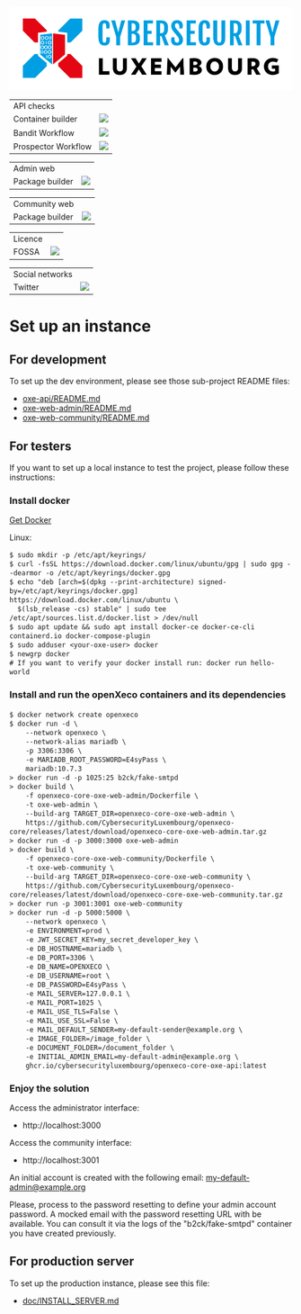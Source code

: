 ![logo](./static/cyberlux-logo.jpg?raw=true "CYBERSECURITY Luxembourg")

<table>
<tr>
  <td>API checks</td>
</tr>
<tr>
  <td>Container builder</td>
  <td><a href="https://github.com/CybersecurityLuxembourg/openxeco/actions/workflows/oxe-api_docker.yml"><img src="https://github.com/CybersecurityLuxembourg/openxeco/actions/workflows/oxe-api_docker.yml/badge.svg" /></a></td>
</tr>
<tr>
  <td>Bandit Workflow</td>
  <td><a href="https://github.com/CybersecurityLuxembourg/openxeco/actions/workflows/oxe-api_pycqa-bandit.yml"><img src="https://github.com/CybersecurityLuxembourg/openxeco/actions/workflows/oxe-api_pycqa-bandit.yml/badge.svg" /></a></td>
</tr>
<tr>
  <td>Prospector Workflow</td>
  <td><a href="https://github.com/CybersecurityLuxembourg/openxeco/actions/workflows/oxe-api_pycqa-prospector.yml"><img src="https://github.com/CybersecurityLuxembourg/openxeco/actions/workflows/oxe-api_pycqa-prospector.yml/badge.svg" /></a></td>
</tr>
</table>

<table>
<tr>
  <td>Admin web</td>
</tr>
<tr>
  <td>Package builder</td>
  <td><a href="https://github.com/CybersecurityLuxembourg/openxeco/actions/workflows/oxe-web-admin_package.yml"><img src="https://github.com/CybersecurityLuxembourg/openxeco/actions/workflows/oxe-web-admin_package.yml/badge.svg" /></a></td>
</tr>
</table>

<table>
<tr>
  <td>Community web</td>
</tr>
<tr>
  <td>Package builder</td>
  <td><a href="https://github.com/CybersecurityLuxembourg/openxeco/actions/workflows/oxe-web-community_package.yml"><img src="https://github.com/CybersecurityLuxembourg/openxeco/actions/workflows/oxe-web-community_package.yml/badge.svg" /></a></td>
</tr>
</table>

<table>
<tr>
  <td>Licence</td>
</tr>
<tr>
  <td>FOSSA</td>
  <td><a href="https://app.fossa.com/projects/git%2Bgithub.com%2FCybersecurityLuxembourg%2Fopenxeco-core?ref=badge_shield" alt="FOSSA Status"><img src="https://app.fossa.com/api/projects/git%2Bgithub.com%2FCybersecurityLuxembourg%2Fopenxeco-core.svg?type=shield"/></a></td>
</tr>
</table>

<table>
<tr>
  <td>Social networks</td>
</tr>
<tr>
  <td>Twitter</td>
  <td><a href="https://twitter.com/cyberluxembourg"><img src="https://img.shields.io/twitter/follow/cyberluxembourg.svg?style=social&label=Follow" /></a></td>
</tr>
</table>

# Set up an instance

## For development

To set up the dev environment, please see those sub-project README files:

- [oxe-api/README.md](oxe-api/README.md)
- [oxe-web-admin/README.md](oxe-web-admin/README.md)
- [oxe-web-community/README.md](oxe-web-community/README.md)

## For testers

If you want to set up a local instance to test the project, please follow these instructions:

### Install docker

[Get Docker](https://docs.docker.com/get-docker/)

Linux:

```
$ sudo mkdir -p /etc/apt/keyrings/
$ curl -fsSL https://download.docker.com/linux/ubuntu/gpg | sudo gpg --dearmor -o /etc/apt/keyrings/docker.gpg
$ echo "deb [arch=$(dpkg --print-architecture) signed-by=/etc/apt/keyrings/docker.gpg] https://download.docker.com/linux/ubuntu \
  $(lsb_release -cs) stable" | sudo tee /etc/apt/sources.list.d/docker.list > /dev/null
$ sudo apt update && sudo apt install docker-ce docker-ce-cli containerd.io docker-compose-plugin
$ sudo adduser <your-oxe-user> docker
$ newgrp docker
# If you want to verify your docker install run: docker run hello-world
```

### Install and run the openXeco containers and its dependencies

```
$ docker network create openxeco
$ docker run -d \
    --network openxeco \
    --network-alias mariadb \
    -p 3306:3306 \
    -e MARIADB_ROOT_PASSWORD=E4syPass \
    mariadb:10.7.3
> docker run -d -p 1025:25 b2ck/fake-smtpd
> docker build \
    -f openxeco-core-oxe-web-admin/Dockerfile \
    -t oxe-web-admin \
    --build-arg TARGET_DIR=openxeco-core-oxe-web-admin \
    https://github.com/CybersecurityLuxembourg/openxeco-core/releases/latest/download/openxeco-core-oxe-web-admin.tar.gz
> docker run -d -p 3000:3000 oxe-web-admin
> docker build \
    -f openxeco-core-oxe-web-community/Dockerfile \
    -t oxe-web-community \
    --build-arg TARGET_DIR=openxeco-core-oxe-web-community \
    https://github.com/CybersecurityLuxembourg/openxeco-core/releases/latest/download/openxeco-core-oxe-web-community.tar.gz
> docker run -p 3001:3001 oxe-web-community
> docker run -d -p 5000:5000 \
    --network openxeco \
    -e ENVIRONMENT=prod \
    -e JWT_SECRET_KEY=my_secret_developer_key \
    -e DB_HOSTNAME=mariadb \
    -e DB_PORT=3306 \
    -e DB_NAME=OPENXECO \
    -e DB_USERNAME=root \
    -e DB_PASSWORD=E4syPass \
    -e MAIL_SERVER=127.0.0.1 \
    -e MAIL_PORT=1025 \
    -e MAIL_USE_TLS=False \
    -e MAIL_USE_SSL=False \
    -e MAIL_DEFAULT_SENDER=my-default-sender@example.org \
    -e IMAGE_FOLDER=/image_folder \
    -e DOCUMENT_FOLDER=/document_folder \
    -e INITIAL_ADMIN_EMAIL=my-default-admin@example.org \
    ghcr.io/cybersecurityluxembourg/openxeco-core-oxe-api:latest
```

### Enjoy the solution

Access the administrator interface:
- http://localhost:3000

Access the community interface:
- http://localhost:3001

An initial account is created with the following email: my-default-admin@example.org

Please, process to the password resetting to define your admin account password. A mocked email with the password resetting URL with be available. You can consult it via the logs of the "b2ck/fake-smtpd" container you have created previously.

## For production server

To set up the production instance, please see this file:

- [doc/INSTALL_SERVER.md](doc/INSTALL_SERVER.md)
